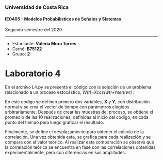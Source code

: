 ### Universidad de Costa Rica
#### IE0405 - Modelos Probabilísticos de Señales y Sistemas

Segundo semestre del 2020

---

* Estudiante: **Valeria Mora Torres**
* Carné: **B75122**
* Grupo: **2**

# Laboratorio 4

En el archivo L4.py se presenta el código con la solución de un problema relacionado a un proceso estocástico, *W(t)=Xcos(wt)+Ysen(wt)* . 

En este código se definen primero dos variables, **X** y **Y**, con distribución normal y se crea el vector de tiempo con parámetros elegidos arbitrariamente. Después de crear las muestras del proceso, se obtiene el promedio de las 10 realizaciones, definidas al inicio del código, en cada punto del tiempo para luego graficar el resultado.

Finalmente, se define el desplazamiento para obtener el cálculo de la correlación. Una vez obtenida esta, se grafica para cada realización y se compara con el valor teórico. Al realizar esta comparación se observa que la correlación teórica se encuentra en fase con las correlaciones obtenidas experimentalmente, pero con diferencias en sus amplitudes.
